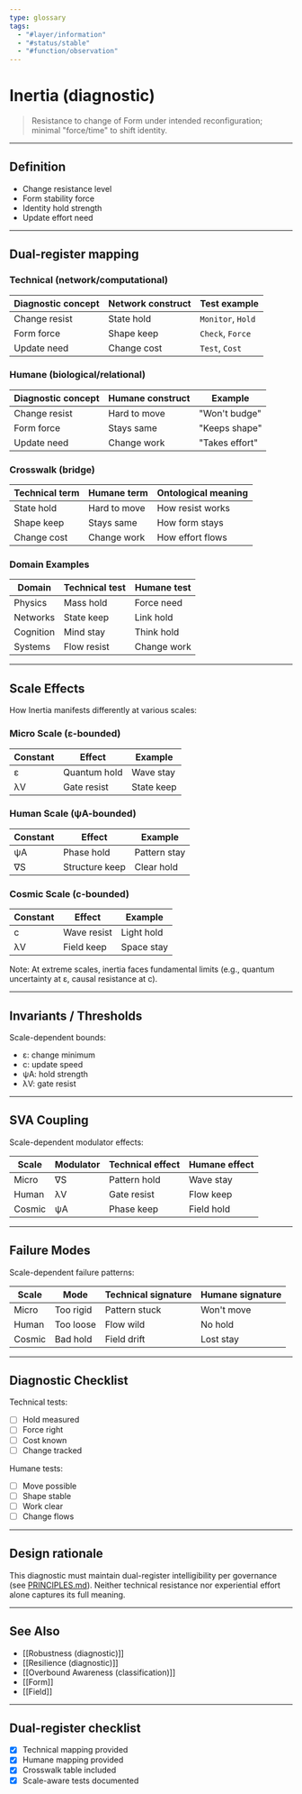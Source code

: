 ```yaml
---
type: glossary
tags:
  - "#layer/information"
  - "#status/stable"
  - "#function/observation"
---
```


# Inertia (diagnostic)

> Resistance to change of Form under intended reconfiguration; minimal "force/time" to shift identity.

---

## Definition

- Change resistance level
- Form stability force
- Identity hold strength
- Update effort need

---

## Dual‑register mapping

### Technical (network/computational)

| Diagnostic concept | Network construct | Test example |
|-------------------|------------------|--------------|
| Change resist | State hold | `Monitor`, `Hold` |
| Form force | Shape keep | `Check`, `Force` |
| Update need | Change cost | `Test`, `Cost` |

### Humane (biological/relational)

| Diagnostic concept | Humane construct | Example |
|-------------------|------------------|----------|
| Change resist | Hard to move | "Won't budge" |
| Form force | Stays same | "Keeps shape" |
| Update need | Change work | "Takes effort" |

### Crosswalk (bridge)

| Technical term | Humane term | Ontological meaning |
|---------------|-------------|-------------------|
| State hold | Hard to move | How resist works |
| Shape keep | Stays same | How form stays |
| Change cost | Change work | How effort flows |

### Domain Examples

| Domain | Technical test | Humane test |
|--------|---------------|-------------|
| Physics | Mass hold | Force need |
| Networks | State keep | Link hold |
| Cognition | Mind stay | Think hold |
| Systems | Flow resist | Change work |

---

## Scale Effects

How Inertia manifests differently at various scales:

### Micro Scale (ε-bounded)

| Constant | Effect | Example |
|----------|--------|---------|
| ε | Quantum hold | Wave stay |
| λV | Gate resist | State keep |

### Human Scale (ψA-bounded)

| Constant | Effect | Example |
|----------|--------|---------|
| ψA | Phase hold | Pattern stay |
| ∇S | Structure keep | Clear hold |

### Cosmic Scale (c-bounded)

| Constant | Effect | Example |
|----------|--------|---------|
| c | Wave resist | Light hold |
| λV | Field keep | Space stay |

Note: At extreme scales, inertia faces fundamental limits (e.g., quantum uncertainty at ε, causal resistance at c).

---

## Invariants / Thresholds

Scale-dependent bounds:
- ε: change minimum
- c: update speed
- ψA: hold strength
- λV: gate resist

---

## SVA Coupling

Scale-dependent modulator effects:

| Scale | Modulator | Technical effect | Humane effect |
|-------|-----------|-----------------|---------------|
| Micro | ∇S | Pattern hold | Wave stay |
| Human | λV | Gate resist | Flow keep |
| Cosmic | ψA | Phase keep | Field hold |

---

## Failure Modes

Scale-dependent failure patterns:

| Scale | Mode | Technical signature | Humane signature |
|-------|------|-------------------|------------------|
| Micro | Too rigid | Pattern stuck | Won't move |
| Human | Too loose | Flow wild | No hold |
| Cosmic | Bad hold | Field drift | Lost stay |

---

## Diagnostic Checklist

Technical tests:
- [ ] Hold measured
- [ ] Force right
- [ ] Cost known
- [ ] Change tracked

Humane tests:
- [ ] Move possible
- [ ] Shape stable
- [ ] Work clear
- [ ] Change flows

---

## Design rationale

This diagnostic must maintain dual-register intelligibility per governance (see [PRINCIPLES.md](../../../../PRINCIPLES.md)). Neither technical resistance nor experiential effort alone captures its full meaning.

---

## See Also

- [[Robustness (diagnostic)]]
- [[Resilience (diagnostic)]]
- [[Overbound Awareness (classification)]]
- [[Form]]
- [[Field]]

---

## Dual‑register checklist

- [x] Technical mapping provided
- [x] Humane mapping provided
- [x] Crosswalk table included
- [x] Scale-aware tests documented